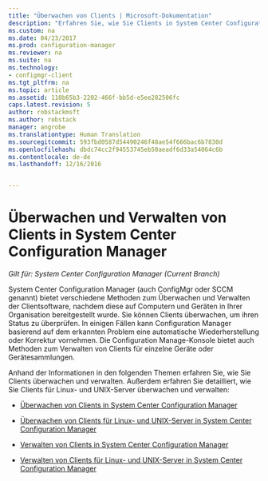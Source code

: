 ```yaml
---
title: "Überwachen von Clients | Microsoft-Dokumentation"
description: "Erfahren Sie, wie Sie Clients in System Center Configuration Manager überwachen und verwalten."
ms.custom: na
ms.date: 04/23/2017
ms.prod: configuration-manager
ms.reviewer: na
ms.suite: na
ms.technology:
- configmgr-client
ms.tgt_pltfrm: na
ms.topic: article
ms.assetid: 110b65b3-2202-466f-bb5d-e5ee282506fc
caps.latest.revision: 5
author: robstackmsft
ms.author: robstack
manager: angrobe
ms.translationtype: Human Translation
ms.sourcegitcommit: 593fbd0587d54490246f48ae54f666bac6b7830d
ms.openlocfilehash: dbdc74cc2f94553745eb50aeadf6d33a54064c6b
ms.contentlocale: de-de
ms.lasthandoff: 12/16/2016


---
```

# <a name="monitor-and-manage-clients-in-system-center-configuration-manager"></a>Überwachen und Verwalten von Clients in System Center Configuration Manager

*Gilt für: System Center Configuration Manager (Current Branch)*

System Center Configuration Manager (auch ConfigMgr oder SCCM genannt) bietet verschiedene Methoden zum Überwachen und Verwalten der Clientsoftware, nachdem diese auf Computern und Geräten in Ihrer Organisation bereitgestellt wurde.  Sie können Clients überwachen, um ihren Status zu überprüfen. In einigen Fällen kann Configuration Manager basierend auf dem erkannten Problem eine automatische Wiederherstellung oder Korrektur vornehmen. Die Configuration Manage-Konsole bietet auch Methoden zum Verwalten von Clients für einzelne Geräte oder Gerätesammlungen.  

 Anhand der Informationen in den folgenden Themen erfahren Sie, wie Sie Clients überwachen und verwalten. Außerdem erfahren Sie detailliert, wie Sie Clients für Linux- und UNIX-Server überwachen und verwalten:  

-   [Überwachen von Clients in System Center Configuration Manager](../../../core/clients/manage/monitor-clients.md)  

-   [Überwachen von Clients für Linux- und UNIX-Server in System Center Configuration Manager](../../../core/clients/manage/monitor-clients-for-linux-and-unix-servers.md)  

-   [Verwalten von Clients in System Center Configuration Manager](../../../core/clients/manage/manage-clients.md)  

-   [Verwalten von Clients für Linux- und UNIX-Server in System Center Configuration Manager](../../../core/clients/manage/manage-clients-for-linux-and-unix-servers.md)  

